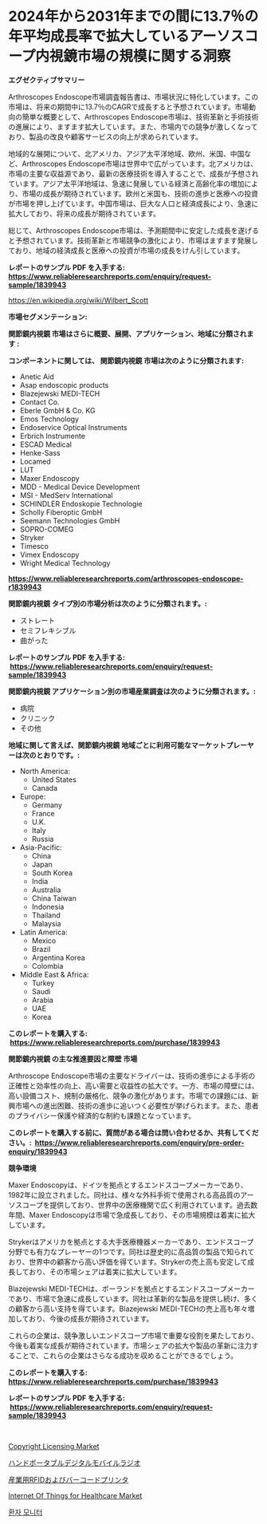 <p><h1>2024年から2031年までの間に13.7％の年平均成長率で拡大しているアーソスコープ内視鏡市場の規模に関する洞察</h1></p><p><strong>エグゼクティブサマリー</strong></p>
<p><p>Arthroscopes Endoscope市場調査報告書は、市場状況に特化しています。この市場は、将来の期間中に13.7％のCAGRで成長すると予想されています。市場動向の簡単な概要として、Arthroscopes Endoscope市場は、技術革新と手術技術の進展により、ますます拡大しています。また、市場内での競争が激しくなっており、製品の改良や顧客サービスの向上が求められています。</p><p>地域的な展開について、北アメリカ、アジア太平洋地域、欧州、米国、中国など、Arthroscopes Endoscope市場は世界中で広がっています。北アメリカは、市場の主要な収益源であり、最新の医療技術を導入することで、成長が予想されています。アジア太平洋地域は、急速に発展している経済と高齢化率の増加により、市場の成長が期待されています。欧州と米国も、技術の進歩と医療への投資が市場を押し上げています。中国市場は、巨大な人口と経済成長により、急速に拡大しており、将来の成長が期待されています。</p><p>総じて、Arthroscopes Endoscope市場は、予測期間中に安定した成長を遂げると予想されています。技術革新と市場競争の激化により、市場はますます発展しており、地域の経済成長と医療への投資が市場の成長をけん引しています。</p></p>
<p><strong>レポートのサンプル PDF を入手する: <a href="https://www.reliableresearchreports.com/enquiry/request-sample/1839943">https://www.reliableresearchreports.com/enquiry/request-sample/1839943</a></strong></p>
<p><a href="https://en.wikipedia.org/wiki/Wilbert_Scott">https://en.wikipedia.org/wiki/Wilbert_Scott</a></p>
<p><strong>市場セグメンテーション:</strong></p>
<p><strong> 関節鏡内視鏡 市場はさらに概要、展開、アプリケーション、地域に分類されます :</strong></p>
<p><strong>コンポーネントに関しては、 関節鏡内視鏡 市場は次のように分類されます: &nbsp;</strong></p>
<p><ul><li>Anetic Aid</li><li>Asap endoscopic products</li><li>Blazejewski MEDI-TECH</li><li>Contact Co.</li><li>Eberle GmbH & Co. KG</li><li>Emos Technology</li><li>Endoservice Optical Instruments</li><li>Erbrich Instrumente</li><li>ESCAD Medical</li><li>Henke-Sass</li><li>Locamed</li><li>LUT</li><li>Maxer Endoscopy</li><li>MDD - Medical Device Development</li><li>MSI - MedServ International</li><li>SCHINDLER Endoskopie Technologie</li><li>Scholly Fiberoptic GmbH</li><li>Seemann Technologies GmbH</li><li>SOPRO-COMEG</li><li>Stryker</li><li>Timesco</li><li>Vimex Endoscopy</li><li>Wright Medical Technology</li></ul></p>
<p><strong><a href="https://www.reliableresearchreports.com/arthroscopes-endoscope-r1839943">https://www.reliableresearchreports.com/arthroscopes-endoscope-r1839943</a></strong></p>
<p><strong> 関節鏡内視鏡 タイプ別の市場分析は次のように分類されます。:</strong></p>
<p><ul><li>ストレート</li><li>セミフレキシブル</li><li>曲がった</li></ul></p>
<p><strong>レポートのサンプル PDF を入手する: &nbsp;<a href="https://www.reliableresearchreports.com/enquiry/request-sample/1839943">https://www.reliableresearchreports.com/enquiry/request-sample/1839943</a></strong></p>
<p><strong> 関節鏡内視鏡 アプリケーション別の市場産業調査は次のように分類されます。:</strong></p>
<p><ul><li>病院</li><li>クリニック</li><li>その他</li></ul></p>
<p><strong>地域に関して言えば、関節鏡内視鏡 地域ごとに利用可能なマーケットプレーヤーは次のとおりです。:</strong></p>
<p><ul>
    <li>
        North America:
        <ul>
            <li>United States</li>
            <li>Canada</li>
        </ul>
    </li>
    <li>
        Europe:
        <ul>
            <li>Germany</li>
            <li>France</li>
            <li>U.K.</li>
            <li>Italy</li>
            <li>Russia</li>
        </ul>
    </li>
    <li>
        Asia-Pacific:
        <ul>
            <li>China</li>
            <li>Japan</li>
            <li>South Korea</li>
            <li>India</li>
            <li>Australia</li>
            <li>China Taiwan</li>
            <li>Indonesia</li>
            <li>Thailand</li>
            <li>Malaysia</li>
        </ul>
    </li>
    <li>
        Latin America:
        <ul>
            <li>Mexico</li>
            <li>Brazil</li>
            <li>Argentina Korea</li>
            <li>Colombia</li>
        </ul>
    </li>
    <li>
        Middle East & Africa:
        <ul>
            <li>Turkey</li>
            <li>Saudi</li>
            <li>Arabia</li>
            <li>UAE</li>
            <li>Korea</li>
        </ul>
    </li>
    </ul></p>
<p><strong>このレポートを購入する: &nbsp;<a href="https://www.reliableresearchreports.com/purchase/1839943">https://www.reliableresearchreports.com/purchase/1839943</a></strong></p>
<p><strong>関節鏡内視鏡 の主な推進要因と障壁 市場</strong></p>
<p><p>Arthroscope Endoscope市場の主要なドライバーは、技術の進歩による手術の正確性と効率性の向上、高い需要と収益性の拡大です。一方、市場の障壁には、高い設備コスト、規制の厳格化、競争の激化があります。市場での課題には、新興市場への進出困難、技術の進歩に追いつく必要性が挙げられます。また、患者のプライバシー保護や経済的な制約も課題となっています。</p></p>
<p><strong>このレポートを購入する前に、質問がある場合は問い合わせるか、共有してください。:&nbsp; <a href="https://www.reliableresearchreports.com/enquiry/pre-order-enquiry/1839943">https://www.reliableresearchreports.com/enquiry/pre-order-enquiry/1839943</a></strong></p>
<p><strong>競争環境</strong></p>
<p><p>Maxer Endoscopyは、ドイツを拠点とするエンドスコープメーカーであり、1982年に設立されました。同社は、様々な外科手術で使用される高品質のアーソスコープを提供しており、世界中の医療機関で広く利用されています。過去数年間、Maxer Endoscopyは市場で急成長しており、その市場規模は着実に拡大しています。</p><p>Strykerはアメリカを拠点とする大手医療機器メーカーであり、エンドスコープ分野でも有力なプレーヤーの1つです。同社は歴史的に高品質の製品で知られており、世界中の顧客から高い評価を得ています。Strykerの売上高も安定して成長しており、その市場シェアは着実に拡大しています。</p><p>Blazejewski MEDI-TECHは、ポーランドを拠点とするエンドスコープメーカーであり、市場で急速に成長しています。同社は革新的な製品を提供し続け、多くの顧客から高い支持を得ています。Blazejewski MEDI-TECHの売上高も年々増加しており、今後の成長が期待されています。</p><p>これらの企業は、競争激しいエンドスコープ市場で重要な役割を果たしており、今後も着実な成長が期待されています。市場シェアの拡大や製品の革新に注力することで、これらの企業はさらなる成功を収めることができるでしょう。</p></p>
<p><strong>このレポートを購入する: &nbsp; <a href="https://www.reliableresearchreports.com/purchase/1839943">https://www.reliableresearchreports.com/purchase/1839943</a></strong></p>
<p><strong>レポートのサンプル PDF を入手する: &nbsp;<a href="https://www.reliableresearchreports.com/enquiry/request-sample/1839943">https://www.reliableresearchreports.com/enquiry/request-sample/1839943</a></strong><strong></strong></p>
<p>&nbsp;</p>
<p><p><a href="https://github.com/HenrietteMills1/Market-Research-Report-List-2/blob/main/copyright-licensing-market.md">Copyright Licensing Market</a></p><p><a href="https://github.com/roulaayoub-saad/Market-Research-Report-List-2/blob/main/2974213105495.md">ハンドポータブルデジタルモバイルラジオ</a></p><p><a href="https://github.com/schmahlson/Market-Research-Report-List-2/blob/main/2777370105500.md">産業用RFIDおよびバーコードプリンタ</a></p><p><a href="https://github.com/alexxisgm/Market-Research-Report-List-1/blob/main/internet-of-things-for-healthcare-market.md">Internet Of Things for Healthcare Market</a></p><p><a href="https://medium.com/@cheddar67856/%ED%99%98%EC%9E%90-%EA%B0%90%EC%8B%9C%EA%B8%B0-%EC%97%85%EA%B3%84%EC%97%90-%EB%8C%80%ED%95%9C-%ED%86%B5%EC%B0%B0-2031%EB%85%84%EA%B9%8C%EC%A7%80%EC%9D%98-%EC%8B%9C%EC%9E%A5-%EC%9E%AC%EC%A0%95-%EC%83%81%ED%83%9C-%EC%8B%9C%EC%9E%A5-%EA%B7%9C%EB%AA%A8-%EB%B0%8F-%EC%88%98%EC%9D%B5-%EB%B6%84%EC%84%9D-2c71cbee9a25">환자 모니터</a></p></p>